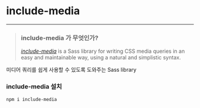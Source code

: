 # include-media

---

> ### include-media 가 무엇인가?
>
> [_include-media_](https://www.npmjs.com/package/include-media) is a Sass library for writing CSS media queries in an easy and maintainable way, using a natural and simplistic syntax.

미디어 쿼리를 쉽게 사용할 수 있도록 도와주는 Sass library

### include-media 설치

```
npm i include-media
```
